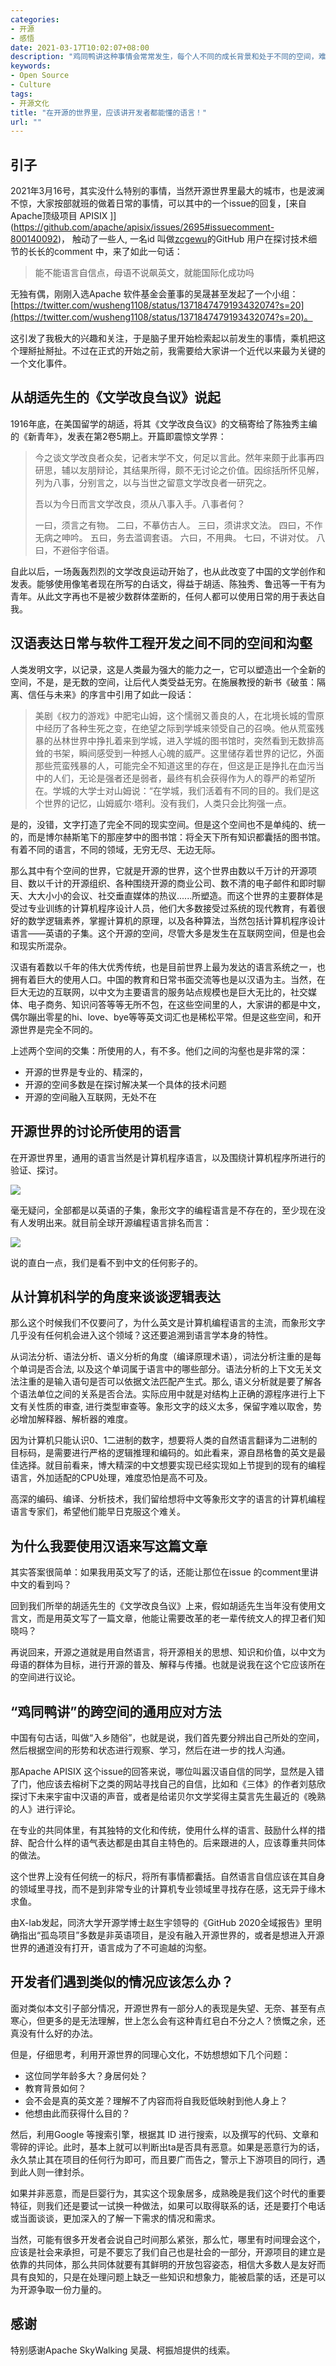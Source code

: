 ```yaml
---
categories:
- 开源
- 感悟
date: 2021-03-17T10:02:07+08:00
description: "鸡同鸭讲这种事情会常常发生，每个人不同的成长背景和处于不同的空间，难免会有一些沟通上的障碍，不过更可怕的是置换了空间之后，而没有做到灵活改变，笑话可能是件小事，可怕的是损害了某些结果。"
keywords:
- Open Source
- Culture
tags:
- 开源文化
title: "在开源的世界里，应该讲开发者都能懂的语言！"
url: ""
---
```


## 引子

2021年3月16号，其实没什么特别的事情，当然开源世界里最大的城市，也是波澜不惊，大家按部就班的做着日常的事情，可以其中的一个issue的回复，[来自Apache顶级项目 APISIX ]](https://github.com/apache/apisix/issues/2695#issuecomment-800140092)， 触动了一些人, 一名id 叫做[zcgewu](https://github.com/zcgewu)的GitHub 用户在探讨技术细节的长长的comment 中，来了如此一句话：

> 能不能语言自信点，母语不说飙英文，就能国际化成功吗

无独有偶，刚刚入选Apache 软件基金会董事的吴晟甚至发起了一个小组：[https://twitter.com/wusheng1108/status/1371847479193432074?s=20](https://twitter.com/wusheng1108/status/1371847479193432074?s=20)。

这引发了我极大的兴趣和关注，于是脑子里开始检索起以前发生的事情，乘机把这个理掰扯掰扯。不过在正式的开始之前，我需要给大家讲一个近代以来最为关键的一个文化事件。

## 从胡适先生的《文学改良刍议》说起

1916年底，在美国留学的胡适，将其《文学改良刍议》的文稿寄给了陈独秀主编的《新青年》，发表在第2卷5期上。开篇即震惊文学界：

> 今之谈文学改良者众矣，记者末学不文，何足以言此。然年来颇于此事再四研思，辅以友朋辩论，其结果所得，颇不无讨论之价值。因综括所怀见解，列为八事，分别言之，以与当世之留意文学改良者一研究之。
>
> 吾以为今日而言文学改良，须从八事入手。八事者何？
>
> 一曰，须言之有物。
> 二曰，不摹仿古人。
> 三曰，须讲求文法。
> 四曰，不作无病之呻吟。
> 五曰，务去滥调套语。
> 六曰，不用典。
> 七曰，不讲对仗。
> 八曰，不避俗字俗语。

自此以后，一场轰轰烈烈的文学改良运动开始了，也从此改变了中国的文学创作和发表。能够使用像笔者现在所写的白话文，得益于胡适、陈独秀、鲁迅等一干有为青年。从此文字再也不是被少数群体垄断的，任何人都可以使用日常的用于表达自我。

## 汉语表达日常与软件工程开发之间不同的空间和沟壑

人类发明文字，以记录，这是人类最为强大的能力之一，它可以塑造出一个全新的空间，不是，是无数的空间，让后代人类受益无穷。在施展教授的新书《破茧：隔离、信任与未来》的序言中引用了如此一段话：

> 美剧《权力的游戏》中肥宅山姆，这个懦弱又善良的人，在北境长城的雪原中经历了各种生死之变，在绝望之际到学城来领受自己的召唤。他从荒蛮残暴的丛林世界中挣扎着来到学城，进入学城的图书馆时，突然看到无数排高耸的书架，瞬间感受到一种撼人心魄的威严。这里储存着世界的记忆，外面那些荒蛮残暴的人，可能完全不知道这里的存在，但这是正是挣扎在血污当中的人们，无论是强者还是弱者，最终有机会获得作为人的尊严的希望所在。学城的大学士对山姆说：“在学城，我们活着有不同的目的。我们是这个世界的记忆，山姆威尔·塔利。没有我们，人类只会比狗强一点。

是的，没错，文字打造了完全不同的现实空间。但是这个空间也不是单纯的、统一的，而是博尔赫斯笔下的那座梦中的图书馆：将全天下所有知识都囊括的图书馆。有着不同的语言，不同的领域，无穷无尽、无边无际。

那么其中有个空间的世界，它就是开源的世界，这个世界由数以千万计的开源项目、数以千计的开源组织、各种围绕开源的商业公司、数不清的电子邮件和即时聊天、大大小小的会议、社交垂直媒体的热议......所塑造。而这个世界的主要群体是受过专业训练的计算机程序设计人员，他们大多数接受过系统的现代教育，有着很好的数学逻辑素养，掌握计算机的原理，以及各种算法，当然包括计算机程序设计语言——英语的子集。这个开源的空间，尽管大多是发生在互联网空间，但是也会和现实所混杂。

汉语有着数以千年的伟大优秀传统，也是目前世界上最为发达的语言系统之一，也拥有着巨大的使用人口。中国的教育和日常书面交流等也是以汉语为主。当然，在巨大无边的互联网，以中文为主要语言的服务站点规模也是巨大无比的，社交媒体、电子商务、知识问答等等无所不包，在这些空间里的人，大家讲的都是中文，偶尔蹦出零星的hi、love、bye等等英文词汇也是稀松平常。但是这些空间，和开源世界是完全不同的。

上述两个空间的交集：所使用的人，有不多。他们之间的沟壑也是非常的深：

*  开源的世界是专业的、精深的，
* 开源的空间多数是在探讨解决某一个具体的技术问题
* 开源的空间融入互联网，无处不在

## 开源世界的讨论所使用的语言

在开源世界里，通用的语言当然是计算机程序语言，以及围绕计算机程序所进行的验证、探讨。

![](http://www.pcquest.com/wp-content/uploads/2016/12/programming-languages.jpg)

毫无疑问，全部都是以英语的子集，象形文字的编程语言是不存在的，至少现在没有人发明出来。就目前全球开源编程语言排名而言：

![](https://redmonk.com/sogrady/files/2021/03/lang.rank_.0121.wm_.png)

说的直白一点，我们是看不到中文的任何影子的。

## 从计算机科学的角度来谈谈逻辑表达

那么这个时候我们不仅要问了，为什么英文是计算机编程语言的主流，而象形文字几乎没有任何机会进入这个领域？这还要追溯到语言学本身的特性。

从词法分析、语法分析、语义分析的角度（编译原理术语），词法分析注重的是每个单词是否合法, 以及这个单词属于语言中的哪些部分。语法分析的上下文无关文法注重的是输入语句是否可以依据文法匹配产生式。那么, 语义分析就是要了解各个语法单位之间的关系是否合法。实际应用中就是对结构上正确的源程序进行上下文有关性质的审查, 进行类型审查等。象形文字的歧义太多，保留字难以取舍，势必增加解释器、解析器的难度。

因为计算机只能认识0、1二进制的数字，想要将人类的自然语言翻译为二进制的目标码，是需要进行严格的逻辑推理和编码的。如此看来，源自昂格鲁的英文是最佳选择。就目前看来，博大精深的中文想要实现已经实现如上节提到的现有的编程语言，外加适配的CPU处理，难度恐怕是高不可及。

高深的编码、编译、分析技术，我们留给想将中文等象形文字的语言的计算机编程语言专家们，希望他们能早日克服这个难关。

## 为什么我要使用汉语来写这篇文章

其实答案很简单：如果我用英文写了的话，还能让那位在issue 的comment里讲中文的看到吗？

回到我们所举的胡适先生的《文学改良刍议》上来，假如胡适先生当年没有使用文言文，而是用英文写了一篇文章，他能让需要改革的老一辈传统文人的捍卫者们知晓吗？

再说回来，开源之道就是用自然语言，将开源相关的思想、知识和价值，以中文为母语的群体为目标，进行开源的普及、解释与传播。也就是说我在这个它应该所在的空间进行议论。

## “鸡同鸭讲”的跨空间的通用应对方法

中国有句古话，叫做“入乡随俗”，也就是说，我们首先要分辨出自己所处的空间，然后根据空间的形势和状态进行观察、学习，然后在进一步的找人沟通。

那Apache APISIX 这个issue的回答来说，哪位叫嚣汉语自信的同学，显然是入错了门，他应该去榕树下之类的网站寻找自己的自信，比如和《三体》的作者刘慈欣探讨下未来宇宙中汉语的声音，或者是给诺贝尔文学奖得主莫言先生最近的《晚熟的人》进行评论。

在专业的共同体里，有其独特的文化和传统，使用什么样的语言、鼓励什么样的措辞、配合什么样的语气表达都是由其自主特色的。后来跟进的人，应该尊重共同体的做法。

这个世界上没有任何统一的标尺，将所有事情都囊括。自然语言自信应该在其自身的领域里寻找，而不是到非常专业的计算机专业领域里寻找存在感，这无异于缘木求鱼。

由X-lab发起，同济大学开源学博士赵生宇领导的《GitHub 2020全域报告》里明确指出“孤岛项目”多数是非英语项目，是没有融入开源世界的，或者是想进入开源世界的通道没有打开，语言成为了不可逾越的沟壑。

## 开发者们遇到类似的情况应该怎么办？

面对类似本文引子部分情况，开源世界有一部分人的表现是失望、无奈、甚至有点寒心，但更多的是无法理解，世上怎么会有这种青红皂白不分之人？愤慨之余，还真没有什么好的办法。

但是，仔细思考，利用开源世界的同理心文化，不妨想想如下几个问题：

* 这位同学年龄多大？身居何处？
* 教育背景如何？
* 会不会是真的英文差？理解不了内容而将自我贬低映射到他人身上？
* 他想由此而获得什么目的？

然后，利用Google 等搜索引擎，根据其 ID 进行搜索，以及撰写的代码、文章和零碎的评论。此时，基本上就可以判断出ta是否具有恶意。如果是恶意行为的话，永久禁止其在项目的任何行为即可，而且要广而告之，警示上下游项目的同行，遇到此人则一律封杀。

如果并非恶意，而是巨婴行为，其实这个现象居多，成熟晚是我们这个时代的重要特征，则我们还是要试一试换一种做法，如果可以取得联系的话，还是要打个电话或当面谈谈，更加深入的了解一下需求的情况和需求。

当然，可能有很多开发者会说自己时间那么紧张，那么忙，哪里有时间理会这个，应该是社会来承担，可是不要忘了我们自己也是社会的一部分，开源项目的建立是依靠的共同体，那么共同体就要有其鲜明的开放包容姿态，相信大多数人是友好而具有良知的，只是在处理问题上缺乏一些知识和想象力，能被启蒙的话，还是可以为开源争取一份力量的。

## 感谢

特别感谢Apache SkyWalking 吴晟、柯振旭提供的线索。